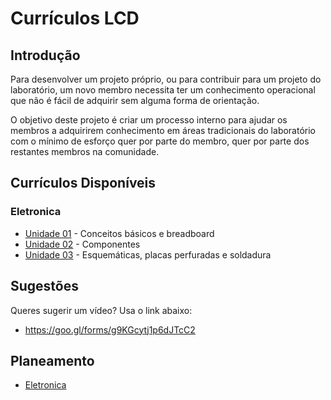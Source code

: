 # Currículos LCD

## Introdução

Para desenvolver um projeto próprio, ou para contribuir para um projeto do laboratório, um novo membro necessita ter um conhecimento operacional que não é fácil de adquirir sem alguma forma de orientação.

O objetivo deste projeto é criar um processo interno para ajudar os membros a adquirirem conhecimento em áreas tradicionais do laboratório com o mínimo de esforço quer por parte do membro, quer por parte dos restantes membros na comunidade.

## Currículos Disponíveis

### Eletronica

* [Unidade 01](eletronica/eletronica-un01.md) - Conceitos básicos e breadboard
* [Unidade 02](eletronica/eletronica-un02.md) - Componentes
* [Unidade 03](eletronica/eletronica-un03.md) - Esquemáticas, placas perfuradas e soldadura

## Sugestões

Queres sugerir um vídeo? Usa o link abaixo:

* https://goo.gl/forms/g9KGcytj1p6dJTcC2

## Planeamento

* [Eletronica](eletronica.md)
